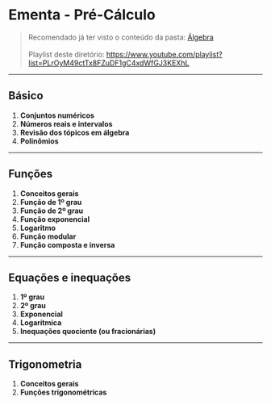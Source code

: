 # Ementa - Pré-Cálculo

> Recomendado já ter visto o conteúdo da pasta: [Álgebra](https://github.com/joao-pedro-angelo/AventurasPi/tree/main/algebra)<br><br>
> Playlist deste diretório: https://www.youtube.com/playlist?list=PLrOyM49ctTx8FZuDF1gC4xdWfGJ3KEXhL

---

## Básico
1. **Conjuntos numéricos**
2. **Números reais e intervalos**
3. **Revisão dos tópicos em álgebra**
3. **Polinômios**

---
## Funções
1. **Conceitos gerais**
2. **Função de 1º grau**
3. **Função de 2º grau**
4. **Função exponencial**
5. **Logaritmo**
6. **Função modular**
7. **Função composta e inversa**

---
## Equações e inequações
1. **1º grau**
2. **2º grau**
3. **Exponencial**
4. **Logarítmica**
5. **Inequações quociente (ou fracionárias)**

---
## Trigonometria

1. **Conceitos gerais**
2. **Funções trigonométricas**
